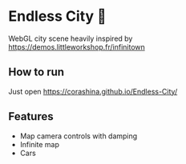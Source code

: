 # Endless City 🏢
WebGL city scene heavily inspired by https://demos.littleworkshop.fr/infinitown

## How to run
Just open https://corashina.github.io/Endless-City/

## Features
 - Map camera controls with damping
 - Infinite map
 - Cars
